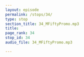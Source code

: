 ```yaml
---
layout: episode
permalink: /stops/34/
type: stop
section_title: 34_MFiftyPromo.mp3
title: 
page_rank: 34
stop_id: 34
audio_file: 34_MFiftyPromo.mp3

---
```

